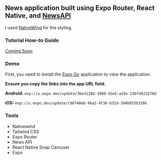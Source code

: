 ## News application built using Expo Router, React Native, and [NewsAPI](https://newsapi.org)

I used [NativeWind](https://www.nativewind.dev/v4/getting-started/expo-router) for the styling.

### Tutorial How-to Guide
[Coming Soon]()
### Demo
First, you need to install the [Expo Go](https://expo.dev/client) application to view the application.

**Ensure you copy the links into the app URL field.**

**Android:** `exp://u.expo.dev/update/3be31284-3908-42e5-ad3e-23bf4823278d`

**iOS:** `exp://u.expo.dev/update/c98748eb-96a2-4f36-b32d-394b935b3106`

### Tools
- Nativewind
- Tailwind CSS
- Expo Router
- News API
- React Native Snap Carousel
- Expo

